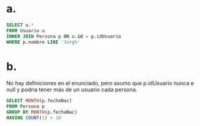 # a.

```SQL
SELECT u.*
FROM Usuario u
INNER JOIN Persona p ON u.id = p.idUsuario
WHERE p.nombre LIKE 'Jorg%'
```

# b.

No hay definiciones en el enunciado, pero asumo que p.idUsuario nunca e null y podria tener más de un usuario cada persona.

```SQL
SELECT MONTH(p.fechaNac)
FROM Persona p
GROUP BY MONTH(p.fechaNac)
HAVING COUNT(1) > 10
```